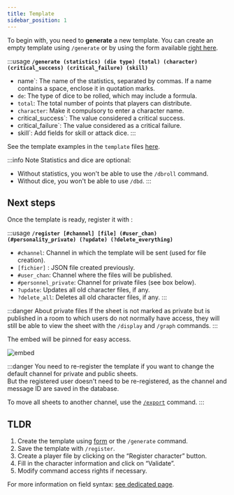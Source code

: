 ```yaml
---
title: Template
sidebar_position: 1
---
```


To begin with, you need to **generate** a new template. You can create an empty template using `/generate` or by using the form available [right here](../form.mdx).

:::usage
**`/generate (statistics) (die type) (total) (character) (critical_success) (critical_failure) (skill)`**
- name`: The name of the statistics, separated by commas. If a name contains a space, enclose it in quotation marks.
- `de`: The type of dice to be rolled, which may include a formula.
- `total`: The total number of points that players can distribute.
- `character`: Make it compulsory to enter a character name.
- critical_success`: The value considered a critical success.
- critical_failure`: The value considered as a critical failure.
- skill`: Add fields for skill or attack dice.
:::

See the template examples in the `template` files [here](https://github.com/Dicelette/discord-dicelette/tree/main/template).

:::info Note
Statistics and dice are optional:
- Without statistics, you won't be able to use the `/dbroll` command.
- Without dice, you won't be able to use `/dbd`. 
:::


## Next steps

Once the template is ready, register it with :

:::usage
**`/register [#channel] [file] (#user_chan) (#personality_private) (?update) (?delete_everything)`**
- `#channel`: Channel in which the template will be sent (used for file creation).
- `[fichier]` : JSON file created previously.
- `#user_chan`: Channel where the files will be published.
- `#personnel_private`: Channel for private files (see box below).
- `?update`: Updates all old character files, if any.
- `?delete_all`: Deletes all old character files, if any.
:::

:::danger About private files
If the sheet is not marked as private but is published in a room to which users do not normally have access, they will still be able to view the sheet with the `/display` and `/graph` commands.
:::

The embed will be pinned for easy access.

![embed](/assets/register/embed_template.png)

:::danger
You need to re-register the template if you want to change the default channel for private and public sheets.  
But the registered user doesn't need to be re-registered, as the channel and message ID are saved in the database.

To move all sheets to another channel, use the [`/export`](../import_export.md) command.
:::

## TLDR
1. Create the template using [form](../form.mdx) or the `/generate` command.
2. Save the template with `/register`.
3. Create a player file by clicking on the “Register character” button.
4. Fill in the character information and click on “Validate”.
5. Modify command access rights if necessary.

For more information on field syntax: [see dedicated page](../../introduction/format.md).

[^1]: It is possible to use a forum, which will automatically create a post for the character. The player (and administrators) will be mentioned in the post.